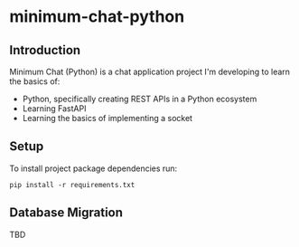 # minimum-chat-python
## Introduction
Minimum Chat (Python) is a chat application project I'm developing to learn the basics of:
- Python, specifically creating REST APIs in a Python ecosystem
- Learning FastAPI
- Learning the basics of implementing a socket

## Setup

To install project package dependencies run:
```
pip install -r requirements.txt
```

## Database Migration

TBD